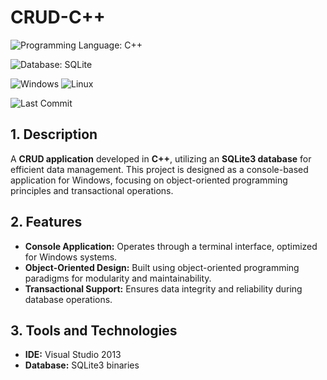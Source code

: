 # CRUD-C++

![Programming Language: C++](https://img.shields.io/badge/C++-darkblue?logo=c%2B%2B)

![Database: SQLite](https://img.shields.io/badge/SQLite-blue?logo=sqlite)

![Windows](https://img.shields.io/badge/Windows-blue?logo=windows) ![Linux](https://img.shields.io/badge/Linux-black?logo=linux&logoColor=yellow)

![Last Commit](https://img.shields.io/github/last-commit/example/crud-c++?color=yellow&logo=github)

## 1. Description
A **CRUD application** developed in **C++**, utilizing an **SQLite3 database** for efficient data management. This project is designed as a console-based application for Windows, focusing on object-oriented programming principles and transactional operations.

## 2. Features
- **Console Application:** Operates through a terminal interface, optimized for Windows systems.
- **Object-Oriented Design:** Built using object-oriented programming paradigms for modularity and maintainability.
- **Transactional Support:** Ensures data integrity and reliability during database operations.

## 3. Tools and Technologies
- **IDE:** Visual Studio 2013
- **Database:** SQLite3 binaries
